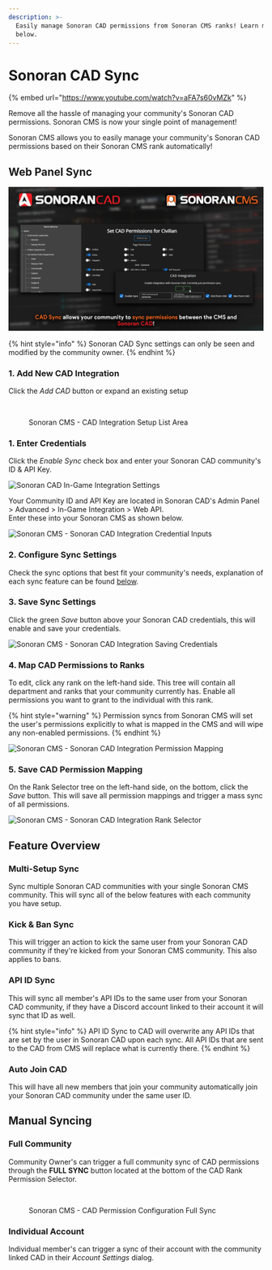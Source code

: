 ```yaml
---
description: >-
  Easily manage Sonoran CAD permissions from Sonoran CMS ranks! Learn more
  below.
---
```


# Sonoran CAD Sync

{% embed url="https://www.youtube.com/watch?v=aFA7s60vMZk" %}

Remove all the hassle of managing your community's Sonoran CAD permissions. Sonoran CMS is now your single point of management!

Sonoran CMS allows you to easily manage your community's Sonoran CAD permissions based on their Sonoran CMS rank automatically!

## Web Panel Sync

![Sonoran CMS x Sonoran CAD - Permission Sync](../.gitbook/assets/CMS-CAD-Sync.png)

{% hint style="info" %}
Sonoran CAD Sync settings can only be seen and modified by the community owner.
{% endhint %}

### 1. Add New CAD Integration

Click the _Add CAD_ button or expand an existing setup

<figure><img src="https://i.imgur.com/gvmu3xB.png" alt=""><figcaption><p>Sonoran CMS - CAD Integration Setup List Area</p></figcaption></figure>

### 1. Enter Credentials

Click the _Enable Sync_ check box and enter your Sonoran CAD community's ID & API Key.

![Sonoran CAD In-Game Integration Settings](https://i.imgur.com/nVFr3qR.png)

Your Community ID and API Key are located in Sonoran CAD's Admin Panel > Advanced > In-Game Integration > Web API.\
Enter these into your Sonoran CMS as shown below.

![Sonoran CMS - Sonoran CAD Integration Credential Inputs](https://i.imgur.com/HHP3Eq0.png)

### 2. Configure Sync Settings

Check the sync options that best fit your community's needs, explanation of each sync feature can be found [below](sonoran-cad-sync.md#feature-overview).

### 3. Save Sync Settings

Click the green _Save_ button above your Sonoran CAD credentials, this will enable and save your credentials.

![Sonoran CMS - Sonoran CAD Integration Saving Credentials](https://i.imgur.com/AdZptnh.png)

### 4. Map CAD Permissions to Ranks

To edit, click any rank on the left-hand side. This tree will contain all department and ranks that your community currently has. Enable all permissions you want to grant to the individual with this rank.

{% hint style="warning" %}
Permission syncs from Sonoran CMS will set the user's permissions explicitly to what is mapped in the CMS and will wipe any non-enabled permissions.
{% endhint %}

![Sonoran CMS - Sonoran CAD Integration Permission Mapping](https://i.imgur.com/EzjZpM3.png)

### 5. Save CAD Permission Mapping

On the Rank Selector tree on the left-hand side, on the bottom, click the _Save_ button. This will save all permission mappings and trigger a mass sync of all permissions.

![Sonoran CMS - Sonoran CAD Integration Rank Selector](https://i.imgur.com/o3Fc6NY.png)

## Feature Overview

### Multi-Setup Sync

Sync multiple Sonoran CAD communities with your single Sonoran CMS community. This will sync all of the below features with each community you have setup.

### Kick & Ban Sync

This will trigger an action to kick the same user from your Sonoran CAD community if they're kicked from your Sonoran CMS community. This also applies to bans.

### API ID Sync

This will sync all member's API IDs to the same user from your Sonoran CAD community, if they have a Discord account linked to their account it will sync that ID as well.

{% hint style="info" %}
API ID Sync to CAD will overwrite any API IDs that are set by the user in Sonoran CAD upon each sync. All API IDs that are sent to the CAD from CMS will replace what is currently there.
{% endhint %}

### Auto Join CAD

This will have all new members that join your community automatically join your Sonoran CAD community under the same user ID.

## Manual Syncing

### Full Community

Community Owner's can trigger a full community sync of CAD permissions through the **FULL SYNC** button located at the bottom of the CAD Rank Permission Selector.

<figure><img src="https://i.imgur.com/JRICaLa.png" alt=""><figcaption><p>Sonoran CMS - CAD Permission Configuration Full Sync</p></figcaption></figure>

### Individual Account

Individual member's can trigger a sync of their account with the community linked CAD in their _Account Settings_ dialog.

<figure><img src="https://i.imgur.com/mSf5VqT.png" alt=""><figcaption></figcaption></figure>
